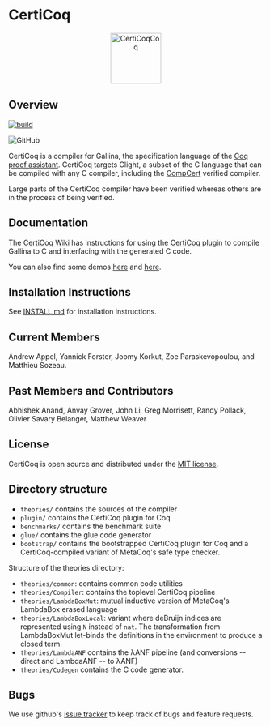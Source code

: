 # CertiCoq

<p align="center">
<img src="https://certicoq.org/certicoq.png" alt="CertiCoqCoq" width="100px"/>
</p>

## Overview

[![build](https://github.com/CertiCoq/certicoq/actions/workflows/build.yml/badge.svg)](https://github.com/CertiCoq/certicoq/actions/workflows/build.yml)

![GitHub](https://img.shields.io/github/license/CertiCoq/certicoq)


CertiCoq is a compiler for Gallina, the specification language of the [Coq proof assistant](https://coq.inria.fr/refman/index.html). CertiCoq targets Clight, a subset of the C language that can be compiled with any C compiler, including the [CompCert](http://compcert.org) verified compiler.

Large parts of the CertiCoq compiler have been verified whereas others are in the process of being verified.

## Documentation

The [CertiCoq Wiki](https://github.com/PrincetonUniversity/certicoq/wiki) has instructions for using the [CertiCoq plugin](https://github.com/PrincetonUniversity/certicoq/wiki/The-CertiCoq-plugin) to compile Gallina to C and interfacing with the generated C code.

You can also find some demos [here](https://github.com/PrincetonUniversity/certicoq/blob/master/benchmarks/tests.v) and [here](https://github.com/PrincetonUniversity/certicoq/blob/master/benchmarks/axioms/tests.v).

## Installation Instructions

See [INSTALL.md](INSTALL.md)  for installation instructions.

## Current Members

Andrew Appel, Yannick Forster, Joomy Korkut, Zoe Paraskevopoulou, and Matthieu Sozeau.

## Past Members and Contributors

Abhishek Anand, Anvay Grover, John Li, Greg Morrisett, Randy Pollack, Olivier Savary Belanger, Matthew Weaver

## License 

CertiCoq is open source and distributed under the [MIT license](LICENSE.md).

## Directory structure

* `theories/` contains the sources of the compiler
* `plugin/` contains the CertiCoq plugin for Coq 
* `benchmarks/` contains the benchmark suite
* `glue/` contains the glue code generator
* `bootstrap/` contains the bootstrapped CertiCoq plugin for Coq and
  a CertiCoq-compiled variant of MetaCoq's safe type checker.

Structure of the theories directory:

* `theories/common`: contains common code utilities 
* `theories/Compiler`: contains the toplevel CertiCoq pipeline 
* `theories/LambdaBoxMut`: mutual inductive version of MetaCoq's LambdaBox erased language
* `theories/LambdaBoxLocal`: variant where deBruijn indices are represented using `N` instead of `nat`.
   The transformation from LambdaBoxMut let-binds the definitions in the environment to
   produce a closed term.
* `theories/LambdaANF` contains the λANF pipeline (and conversions -- direct and LambdaANF -- to λANF)
* `theories/Codegen` contains the C code generator.


## Bugs 

We use github's [issue tracker](https://github.com/PrincetonUniversity/certicoq/issues) to keep track of bugs and feature requests.
